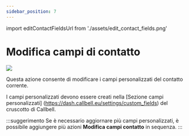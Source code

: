```yaml
---
sidebar_position: 7
---
```


import editContactFieldsUrl from './assets/edit_contact_fields.png'

# Modifica campi di contatto

<img src={editContactFieldsUrl} width={180} />

Questa azione consente di modificare i campi personalizzati del contatto corrente.

I campi personalizzati devono essere creati nella [Sezione campi personalizzati] (https://dash.callbell.eu/settings/custom_fields) del cruscotto di Callbell.

:::suggerimento
Se è necessario aggiornare più campi personalizzati, è possibile aggiungere più azioni **Modifica campi contatto** in sequenza.
:::